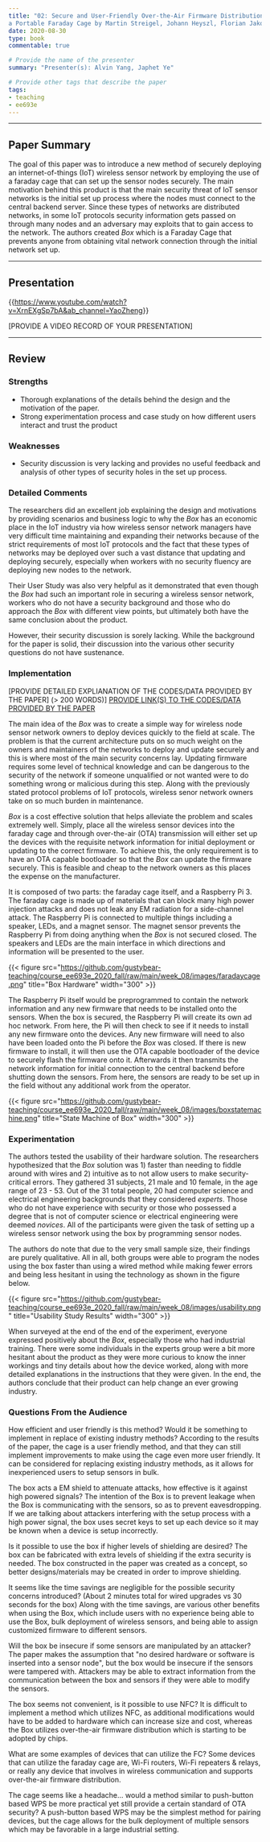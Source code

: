 ```yaml
---
title: "02: Secure and User-Friendly Over-the-Air Firmware Distribution in
a Portable Faraday Cage by Martin Streigel, Johann Heyszl, Florian Jakobmeier, Yacov Matveev, Georg Sigil"
date: 2020-08-30
type: book
commentable: true

# Provide the name of the presenter
summary: "Presenter(s): Alvin Yang, Japhet Ye"

# Provide other tags that describe the paper
tags:
- teaching
- ee693e
---
```


***
## Paper Summary
The goal of this paper was to introduce a new method of securely deploying an internet-of-things (IoT) wireless sensor network by employing the use of a faraday cage that can set up the sensor nodes securely. The main motivation behind this product is that the main security threat of IoT sensor networks is the initial set up process where the nodes must connect to the central backend server. Since these types of networks are distributed networks, in some IoT protocols security information gets passed on through many nodes and an adversary may exploits that to gain access to the network. The authors created *Box* which is a Faraday Cage that prevents anyone from obtaining vital network connection through the initial network set up.

***

## Presentation
{{<https://www.youtube.com/watch?v=XrnEXgSp7bA&ab_channel=YaoZheng>}}

[PROVIDE A VIDEO RECORD OF YOUR PRESENTATION]
***

## Review
### Strengths
- Thorough explanations of the details behind the design and the motivation of the paper.
- Strong experimentation process and case study on how different users interact and trust the product


### Weaknesses
- Security discussion is very lacking and provides no useful feedback and analysis of other types of security holes in the set up process.

### Detailed Comments
The researchers did an excellent job explaining the design and motivations by providing scenarios and business logic to why the *Box* has an economic place in the IoT industry via how wireless sensor network managers have very difficult time maintaining and expanding their networks because of the strict requirements of most IoT protocols and the fact that these types of networks may be deployed over such a vast distance that updating and deploying securely, especially when workers with no security fluency are deploying new nodes to the network.

Their User Study was also very helpful as it demonstrated that even though the *Box* had such an important role in securing a wireless sensor network, workers who do not have a security background and those who do approach the *Box* with different view points, but ultimately both have the same conclusion about the product.

However, their security discussion is sorely lacking. While the background for the paper is solid, their discussion into the various other security questions do not have sustenance.


### Implementation
[PROVIDE DETAILED EXPLIANATION OF THE CODES/DATA PROVIDED BY THE PAPER] (>
200 WORDS)]
[PROVIDE LINK(S) TO THE CODES/DATA PROVIDED BY THE PAPER](https://github.com/gustybear-teaching/course_ee693e_2020_fall)

The main idea of the *Box* was to create a simple way for wireless node sensor network owners to deploy devices quickly to the field at scale. The problem is that the current architecture puts on so much weight on the owners and maintainers of the networks to deploy and update securely and this is where most of the main security concerns lay. Updating firmware requires some level of technical knowledge and can be dangerous to the security of the network if someone unqualified or not wanted were to do something wrong or malicious during this step. Along with the previously stated protocol problems of IoT protocols, wireless senor network owners take on so much burden in maintenance.

*Box* is a cost effective solution that helps alleviate the problem and scales extremely well. Simply, place all the wireless sensor devices into the faraday cage and through over-the-air (OTA) transmission will either set up the devices with the requisite network information for initial deployment or updating to the correct firmware. To achieve this, the only requirement is to have an OTA capable bootloader so that the *Box* can update the firmware securely. This is feasible and cheap to the network owners as this places the expense on the manufacturer.

It is composed of two parts: the faraday cage itself, and a Raspberry Pi 3. The faraday cage is made up of materials that can block many high power injection attacks and does not leak any EM radiation for a side-channel attack. The Raspberry Pi is connected to multiple things including a speaker, LEDs, and a magnet sensor. The magnet sensor prevents the Raspberry Pi from doing anything when the *Box* is not secured closed. The speakers and LEDs are the main interface in which directions and information will be presented to the user.

{{< figure src="https://github.com/gustybear-teaching/course_ee693e_2020_fall/raw/main/week_08/images/faradaycage.png" title="Box Hardware" width="300" >}}

The Raspberry Pi itself would be preprogrammed to contain the network information and any new firmware that needs to be installed onto the sensors. When the box is secured, the Raspberry Pi will create its own ad hoc network. From here, the Pi will then check to see if it needs to install any new firmware onto the devices. Any new firmware will need to also have been loaded onto the Pi before the *Box* was closed. If there is new firmware to install, it will then use the OTA capable bootloader of the device to securely flash the firmware onto it. Afterwards it then transmits the network information for initial connection to the central backend before shutting down the sensors. From here, the sensors are ready to be set up in the field without any additional work from the operator.

{{< figure src="https://github.com/gustybear-teaching/course_ee693e_2020_fall/raw/main/week_08/images/boxstatemachine.png" title="State Machine of Box" width="300" >}}

### Experimentation

The authors tested the usability of their hardware solution. The researchers hypothesized that the *Box* solution was 1) faster than needing to fiddle around with wires and 2) intuitive as to not allow users to make security-critical errors. They gathered 31 subjects, 21 male and 10 female, in the age range of 23 - 53. Out of the 31 total people, 20 had computer science and electrical engineering backgrounds that they considered *experts*. Those who do not have experience with security or those who possessed a degree that is not of computer science or electrical engineering were deemed *novices*. All of the participants were given the task of setting up a wireless sensor network using the box by programming sensor nodes.

The authors do note that due to the very small sample size, their findings are purely qualitative. All in all, both groups were able to program the nodes using the box faster than using a wired method while making fewer errors and being less hesitant in using the technology as shown in the figure below.

{{< figure src="https://github.com/gustybear-teaching/course_ee693e_2020_fall/raw/main/week_08/images/usability.png" title="Usability Study Results" width="300" >}}

When surveyed at the end of the end of the experiment, everyone expressed positively about the *Box*, especially those who had industrial training. There were some individuals in the experts group were a bit more hesitant about the product as they were more curious to know the inner workings and tiny details about how the device worked, along with more detailed explanations in the instructions that they were given. In the end, the authors conclude that their product can help change an ever growing industry.

### Questions From the Audience
How efficient and user friendly is this method? Would it be something to implement in replace of existing industry methods?
According to the results of the paper, the cage is a user friendly method, and that they can still implement improvements to make using the cage even more user friendly. It can be considered for replacing existing industry methods, as it allows for inexperienced users to setup sensors in bulk.

The box acts a EM shield to attenuate attacks, how effective is it against high powered signals?
The intention of the Box is to prevent leakage when the Box is communicating with the sensors, so as to prevent eavesdropping. If we are talking about attackers interfering with the setup process with a high power signal, the box uses secret keys to set up each device so it may be known when a device is setup incorrectly.

Is it possible to use the box if higher levels of shielding are desired?
The box can be fabricated with extra levels of shielding if the extra security is needed. The box constructed in the paper was created as a concept, so better designs/materials may be created in order to improve shielding.

It seems like the time savings are negligible for the possible security concerns introduced? (About 2 minutes total for wired upgrades vs  30 seconds for the box)
Along with the time savings, are various other benefits when using the Box, which include users with no experience being able to use the Box, bulk deployment of wireless sensors, and being able to assign customized firmware to different sensors.

Will the box be insecure if some sensors are manipulated by an attacker?
The paper makes the assumption that "no desired hardware or software is inserted into a sensor node", but the box would be insecure if the sensors were tampered with. Attackers may be able to extract information from the communication between the box and sensors if they were able to modify the sensors.

The box seems not convenient, is it possible to use NFC?
It is difficult to implement a method which utilizes NFC, as additional modifications would have to be added to hardware which can increase size and cost, whereas the Box utilizes over-the-air firmware distribution which is starting to be adopted by chips.

What are some examples of devices that can utilize the FC?
Some devices that can utilize the faraday cage are, Wi-Fi routers, Wi-Fi repeaters & relays, or really any device that involves in wireless communication and supports over-the-air firmware distribution.

The cage seems like a headache... would a method similar to push-button based WPS be more practical yet still provide a certain standard of OTA security?
A push-button based WPS may be the simplest method for pairing devices, but the cage allows for the bulk deployment of multiple sensors which may be favorable in a large industrial setting.
